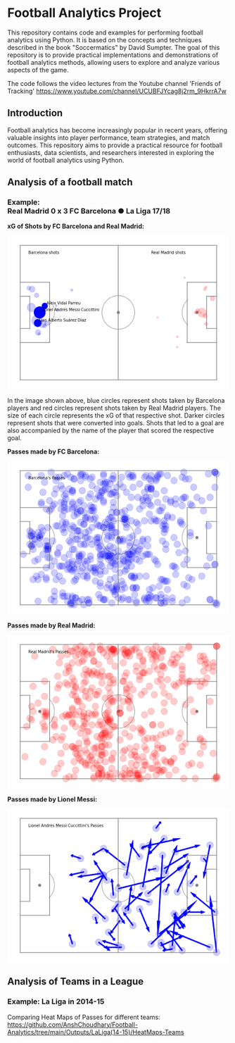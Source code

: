 # Football Analytics Project
This repository contains code and examples for performing football analytics using Python. It is based on the concepts and techniques described in the book "Soccermatics" by David Sumpter. The goal of this repository is to provide practical implementations and demonstrations of football analytics methods, allowing users to explore and analyze various aspects of the game.

The code follows the video lectures from the Youtube channel 'Friends of Tracking'
https://www.youtube.com/channel/UCUBFJYcag8j2rm_9HkrrA7w

## Introduction

Football analytics has become increasingly popular in recent years, offering valuable insights into player performance, team strategies, and match outcomes. This repository aims to provide a practical resource for football enthusiasts, data scientists, and researchers interested in exploring the world of football analytics using Python.

## Analysis of a football match

### Example: <br /> Real Madrid 0 x 3 FC Barcelona ● La Liga 17/18

**xG of Shots by FC Barcelona and Real Madrid:** <br />

![xG Shots](https://github.com/AnshChoudhary/Football-Analytics/blob/main/Outputs/El-Clasico/xGShots.png)

In the image shown above, blue circles represent shots taken by Barcelona players and red circles represent shots taken by Real Madrid players. The size of each circle represents the xG of that respective shot. Darker circles represent shots that were converted into goals. Shots that led to a goal are also accompanied by the name of the player that scored the respective goal.

**Passes made by FC Barcelona:** <br />

![Barcelona Passes](https://github.com/AnshChoudhary/Football-Analytics/blob/main/Outputs/El-Clasico/BarcelonaPasses.png)

**Passes made by Real Madrid:** <br />

![Madrid Passes](https://github.com/AnshChoudhary/Football-Analytics/blob/main/Outputs/El-Clasico/RealMadridPasses.png)

**Passes made by Lionel Messi:** <br />

![Messi Passes](https://github.com/AnshChoudhary/Football-Analytics/blob/main/Outputs/El-Clasico/Passes-Messi.png)

## Analysis of Teams in a League

### Example: La Liga in 2014-15
Comparing Heat Maps of Passes for different teams:
https://github.com/AnshChoudhary/Football-Analytics/tree/main/Outputs/LaLiga(14-15)/HeatMaps-Teams

